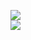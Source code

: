[![](https://img.shields.io/badge/Made%20With-Github%20Spray-lightgrey.svg?style=for-the-badge&logo=github)](https://github.com/Annihil/github-spray#3841)  
[![](https://i.imgur.com/2DrTn0Z.gif)](https://github.com/Annihil/github-spray)
